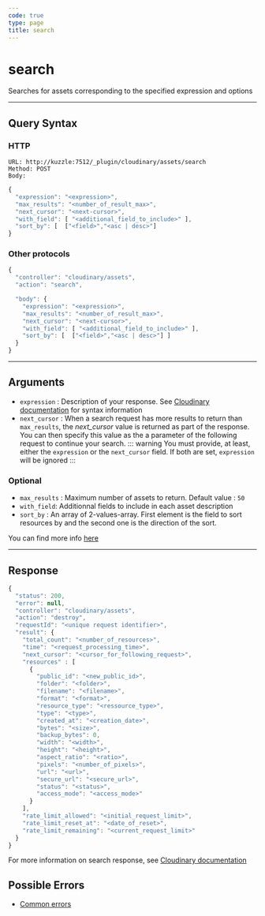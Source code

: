 ```yaml
--- 
code: true
type: page
title: search
--- 
```


# search

Searches for assets corresponding to the specified expression and options

--- 

## Query Syntax 

### HTTP 

```http
URL: http://kuzzle:7512/_plugin/cloudinary/assets/search
Method: POST
Body:
```
```js
{
  "expression": "<expression>",
  "max_results": "<number_of_result_max>",
  "next_cursor": "<next-cursor>",
  "with_field": [ "<additional_field_to_include>" ],
  "sort_by": [  ["<field>","<asc | desc>"] 
}
```

### Other protocols 

```js
{
  "controller": "cloudinary/assets",
  "action": "search",

  "body": {
    "expression": "<expression>",
    "max_results": "<number_of_result_max>",
    "next_cursor": "<next-cursor>",
    "with_field": [ "<additional_field_to_include>" ],
    "sort_by": [  ["<field>","<asc | desc>"] ]
  }
}
```
---

## Arguments 

- `expression` : Description of your response. See [Cloudinary documentation](https://cloudinary.com/documentation/search_api#expressions) for syntax information
- `next_cursor` :  When a search request has more results to return than `max_results`, the *next_cursor* value is returned as part of the response. You can then specify this value as the a parameter of the following request to continue your search.
::: warning 
You must provide, at least, either the `expression` or the `next_cursor` field. If both are set, `expression` will be ignored 
:::

### Optional
- `max_results` : Maximum number of assets to return. Default value : `50` 
- `with_field`: Additionnal fields to include in each asset description
- `sort_by` : An array of 2-values-array. First element is the field to sort resources by and the second one is the direction of the sort. 
  

You can find more info [here](https://cloudinary.com/documentation/search_api#parameters)

---

## Response 
```js
{
  "status": 200,
  "error": null,
  "controller": "cloudinary/assets",
  "action": "destroy",
  "requestId": "<unique request identifier>",
  "result": {
    "total_count": "<number_of_resources>",
    "time": "<request_processing_time>",
    "next_cursor": "<cursor_for_following_request>",
    "resources" : [ 
      {
        "public_id": "<new_public_id>",
        "folder": "<folder>",
        "filename": "<filename>",
        "format": "<format>",
        "resource_type": "<ressource_type>",
        "type": "<type>",
        "created_at": "<creation_date>",
        "bytes": "<size>",
        "backup_bytes": 0,
        "width": "<width>",
        "height": "<height>",
        "aspect_ratio": "<ratio>",
        "pixels": "<number_of_pixels>",
        "url": "<url>",
        "secure_url": "<secure_url>",
        "status": "<status>",
        "access_mode": "<access_mode>"
      }
    ],
    "rate_limit_allowed": "<initial_request_limit>",
    "rate_limit_reset_at": "<date_of_reset>",
    "rate_limit_remaining": "<current_request_limit>"
  }
}
```

For more information on search response, see [Cloudinary documentation](https://cloudinary.com/documentation/search_api#response)

## Possible Errors 

- [Common errors](/core/1/api/essentials/errors/#common-errors)